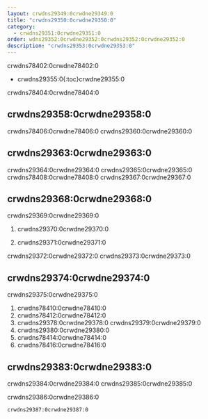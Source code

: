 ```yaml
---
layout: crwdns29349:0crwdne29349:0
title: "crwdns29350:0crwdne29350:0"
category:
  - crwdns29351:0crwdne29351:0
order: wdns29352:0crwdne29352:0crwdns29352:0crwdne29352:0
description: "crwdns29353:0crwdne29353:0"
---
```

crwdns78402:0crwdne78402:0

* crwdns29355:0{:toc}crwdne29355:0

crwdns78404:0crwdne78404:0

## crwdns29358:0crwdne29358:0

crwdns78406:0crwdne78406:0 crwdns29360:0crwdne29360:0

## crwdns29363:0crwdne29363:0

crwdns29364:0crwdne29364:0 crwdns29365:0crwdne29365:0 crwdns78408:0crwdne78408:0 crwdns29367:0crwdne29367:0

## crwdns29368:0crwdne29368:0

crwdns29369:0crwdne29369:0

1. crwdns29370:0crwdne29370:0

2. crwdns29371:0crwdne29371:0

crwdns29372:0crwdne29372:0 crwdns29373:0crwdne29373:0

## crwdns29374:0crwdne29374:0

crwdns29375:0crwdne29375:0

1. crwdns78410:0crwdne78410:0
2. crwdns78412:0crwdne78412:0
3. crwdns29378:0crwdne29378:0 crwdns29379:0crwdne29379:0
4. crwdns29380:0crwdne29380:0
5. crwdns78414:0crwdne78414:0
6. crwdns78416:0crwdne78416:0

## crwdns29383:0crwdne29383:0

crwdns29384:0crwdne29384:0 crwdns29385:0crwdne29385:0

crwdns29386:0crwdne29386:0

    crwdns29387:0crwdne29387:0